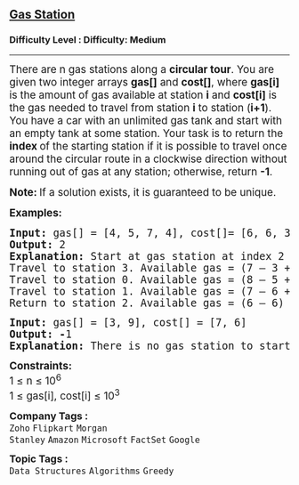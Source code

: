 <h2><a href="https://www.geeksforgeeks.org/problems/circular-tour-1587115620/1">Gas Station</a></h2><h3>Difficulty Level : Difficulty: Medium</h3><hr><div class="problems_problem_content__Xm_eO"><p data-pm-slice="0 0 []"><span style="font-size: 14pt;">There are n gas stations along a <strong>circular tour</strong>. You are given two integer arrays <strong>gas[]</strong> and <strong>cost[]</strong>, where <strong>gas[i]</strong> is the amount of gas available at station <strong>i</strong> and <strong>cost[i]</strong> is the gas needed to travel from station <strong>i</strong> to station (<strong>i+1</strong>). You have a car with an unlimited gas tank and start with an empty tank at some station. Your task is to return the <strong>index </strong>of the starting station if it is possible to travel once around the circular route in a clockwise direction without running out of gas at any station; otherwise, return <strong>-1</strong>.</span></p>
<p data-pm-slice="0 0 []"><span style="font-size: 14pt;"><strong>Note: </strong>If a solution exists, it is guaranteed to be unique.</span></p>
<p><span style="font-size: 14pt;"><strong>Examples:</strong></span></p>
<pre><span style="font-size: 14pt;"><strong>Input: </strong>gas[] = [4, 5, 7, 4], cost[]= [6, 6, 3, 5]
<strong>Output: </strong>2<strong>
Explanation: </strong>Start at gas station at index 2 and fill up with 7 units of gas. Your tank = 0 + 7 = 7<br>Travel to station 3. Available gas = (7 – 3 + 4) = 8.<br>Travel to station 0. Available gas = (8 – 5 + 4) = 7.<br>Travel to station 1. Available gas = (7 – 6 + 5) = 6.<br>Return to station 2. Available gas = (6 – 6) = 0.
</span></pre>
<pre><span style="font-size: 14pt;"><strong>Input: </strong>gas[] = [3, 9], cost[] = [7, 6]<br><strong>Output: -</strong>1<strong>
Explanation: </strong>There is no gas station to start with such that you can complete the tour.</span></pre>
<p><span style="font-size: 14pt;"><strong>Constraints:<br></strong>1 ≤ n ≤ 10<sup>6<br></sup>1 ≤ gas[i], cost[i] ≤ 10<sup>3</sup></span></p></div><p><span style=font-size:18px><strong>Company Tags : </strong><br><code>Zoho</code>&nbsp;<code>Flipkart</code>&nbsp;<code>Morgan Stanley</code>&nbsp;<code>Amazon</code>&nbsp;<code>Microsoft</code>&nbsp;<code>FactSet</code>&nbsp;<code>Google</code>&nbsp;<br><p><span style=font-size:18px><strong>Topic Tags : </strong><br><code>Data Structures</code>&nbsp;<code>Algorithms</code>&nbsp;<code>Greedy</code>&nbsp;
